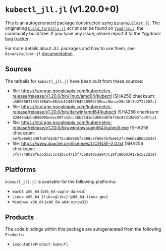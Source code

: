 # `kubectl_jll.jl` (v1.20.0+0)

This is an autogenerated package constructed using [`BinaryBuilder.jl`](https://github.com/JuliaPackaging/BinaryBuilder.jl). The originating [`build_tarballs.jl`](https://github.com/JuliaPackaging/Yggdrasil/blob/131b71ed9229240a38c46ea00111d8ee7431fd37/K/kubectl/build_tarballs.jl) script can be found on [`Yggdrasil`](https://github.com/JuliaPackaging/Yggdrasil/), the community build tree.  If you have any issue, please report it to the Yggdrasil [bug tracker](https://github.com/JuliaPackaging/Yggdrasil/issues).

For more details about JLL packages and how to use them, see `BinaryBuilder.jl` [documentation](https://juliapackaging.github.io/BinaryBuilder.jl/dev/jll/).

## Sources

The tarballs for `kubectl_jll.jl` have been built from these sources:

* file: https://storage.googleapis.com/kubernetes-release/release/v1.20.0/bin/linux/amd64/kubectl (SHA256 checksum: `a5895007f331f08d2e082eb12458764949559f30bcc5beae26c38f3e2724262c`)
* file: https://storage.googleapis.com/kubernetes-release/release/v1.20.0/bin/darwin/amd64/kubectl (SHA256 checksum: `82046a4abb056005edec097a42cc3bb55d1edd562d6f6f38c07318603fcd9fca`)
* file: https://storage.googleapis.com/kubernetes-release/release/v1.20.0/bin/windows/amd64/kubectl.exe (SHA256 checksum: `ee7be8e93349fb0fd1db7f5cdb5985f5698cef69b7b7be012fc0e6bed06b254d`)
* file: https://www.apache.org/licenses/LICENSE-2.0.txt (SHA256 checksum: `cfc7749b96f63bd31c3c42b5c471bf756814053e847c10f3eb003417bc523d30`)

## Platforms

`kubectl_jll.jl` is available for the following platforms:

* `macOS x86_64` (`x86_64-apple-darwin`)
* `Linux x86_64 {libc=glibc}` (`x86_64-linux-gnu`)
* `Windows x86_64` (`x86_64-w64-mingw32`)

## Products

The code bindings within this package are autogenerated from the following `Products`:

* `ExecutableProduct`: `kubectl`

